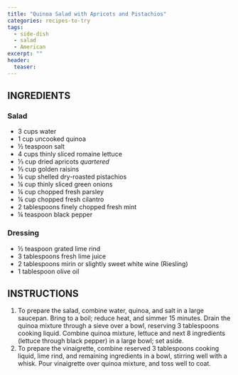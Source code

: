 ```yaml
---
title: "Quinoa Salad with Apricots and Pistachios"
categories: recipes-to-try
tags: 
  - side-dish
  - salad
  - American
excerpt: ""
header:
  teaser: 
---
```


## INGREDIENTS

### Salad
* 3 cups water
* 1 cup uncooked quinoa
* ½ teaspoon salt
* 4 cups thinly sliced romaine lettuce
* ⅓ cup dried apricots *quartered*
* ⅓ cup golden raisins
* ¼ cup shelled dry-roasted pistachios
* ¼ cup thinly sliced green onions
* ¼ cup chopped fresh parsley
* ¼ cup chopped fresh cilantro
* 2 tablespoons finely chopped fresh mint
* ¼ teaspoon black pepper

### Dressing
* ½ teaspoon grated lime rind
* 3 tablespoons fresh lime juice
* 2 tablespoons mirin or slightly sweet white wine (Riesling)
* 1 tablespoon olive oil

## INSTRUCTIONS
1. To prepare the salad, combine water, quinoa, and salt in a large saucepan. Bring to a boil; reduce heat, and simmer 15 minutes. Drain the quinoa mixture through a sieve over a bowl, reserving 3 tablespoons cooking liquid. Combine quinoa mixture, lettuce and next 8 ingredients (lettuce through black pepper) in a large bowl; set aside.
2. To prepare the vinaigrette, combine reserved 3 tablespoons cooking liquid, lime rind, and remaining ingredients in a bowl, stirring well with a whisk. Pour vinaigrette over quinoa mixture, and toss well to coat.
